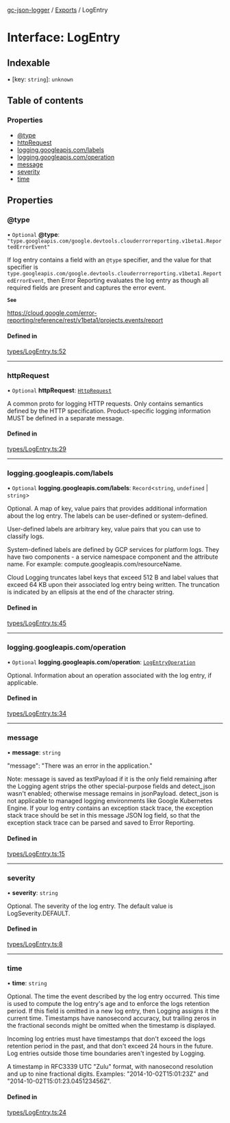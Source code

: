 [gc-json-logger](../README.md) / [Exports](../modules.md) / LogEntry

# Interface: LogEntry

## Indexable

▪ [key: `string`]: `unknown`

## Table of contents

### Properties

- [@type](LogEntry.md#@type)
- [httpRequest](LogEntry.md#httprequest)
- [logging.googleapis.com/labels](LogEntry.md#logging.googleapis.com/labels)
- [logging.googleapis.com/operation](LogEntry.md#logging.googleapis.com/operation)
- [message](LogEntry.md#message)
- [severity](LogEntry.md#severity)
- [time](LogEntry.md#time)

## Properties

### @type

• `Optional` **@type**: ``"type.googleapis.com/google.devtools.clouderrorreporting.v1beta1.ReportedErrorEvent"``

If log entry contains a field with an `@type` specifier, and the value for that specifier is `type.googleapis.com/google.devtools.clouderrorreporting.v1beta1.ReportedErrorEvent`, then Error Reporting evaluates the log entry as though all required fields are present and captures the error event.

**`See`**

https://cloud.google.com/error-reporting/reference/rest/v1beta1/projects.events/report

#### Defined in

[types/LogEntry.ts:52](https://github.com/igrek8/gc-json-logger/blob/be99936/src/types/LogEntry.ts#L52)

___

### httpRequest

• `Optional` **httpRequest**: [`HttpRequest`](HttpRequest.md)

A common proto for logging HTTP requests. Only contains semantics defined by the HTTP specification. Product-specific logging information MUST be defined in a separate message.

#### Defined in

[types/LogEntry.ts:29](https://github.com/igrek8/gc-json-logger/blob/be99936/src/types/LogEntry.ts#L29)

___

### logging.googleapis.com/labels

• `Optional` **logging.googleapis.com/labels**: `Record`<`string`, `undefined` \| `string`\>

Optional. A map of key, value pairs that provides additional information about the log entry. The labels can be user-defined or system-defined.

User-defined labels are arbitrary key, value pairs that you can use to classify logs.

System-defined labels are defined by GCP services for platform logs. They have two components - a service namespace component and the attribute name. For example: compute.googleapis.com/resourceName.

Cloud Logging truncates label keys that exceed 512 B and label values that exceed 64 KB upon their associated log entry being written. The truncation is indicated by an ellipsis at the end of the character string.

#### Defined in

[types/LogEntry.ts:45](https://github.com/igrek8/gc-json-logger/blob/be99936/src/types/LogEntry.ts#L45)

___

### logging.googleapis.com/operation

• `Optional` **logging.googleapis.com/operation**: [`LogEntryOperation`](LogEntryOperation.md)

Optional. Information about an operation associated with the log entry, if applicable.

#### Defined in

[types/LogEntry.ts:34](https://github.com/igrek8/gc-json-logger/blob/be99936/src/types/LogEntry.ts#L34)

___

### message

• **message**: `string`

"message": "There was an error in the application."

Note: message is saved as textPayload if it is the only field remaining after the Logging agent strips the other special-purpose fields and detect_json wasn't enabled; otherwise message remains in jsonPayload. detect_json is not applicable to managed logging environments like Google Kubernetes Engine. If your log entry contains an exception stack trace, the exception stack trace should be set in this message JSON log field, so that the exception stack trace can be parsed and saved to Error Reporting.

#### Defined in

[types/LogEntry.ts:15](https://github.com/igrek8/gc-json-logger/blob/be99936/src/types/LogEntry.ts#L15)

___

### severity

• **severity**: `string`

Optional. The severity of the log entry. The default value is LogSeverity.DEFAULT.

#### Defined in

[types/LogEntry.ts:8](https://github.com/igrek8/gc-json-logger/blob/be99936/src/types/LogEntry.ts#L8)

___

### time

• **time**: `string`

Optional. The time the event described by the log entry occurred. This time is used to compute the log entry's age and to enforce the logs retention period. If this field is omitted in a new log entry, then Logging assigns it the current time. Timestamps have nanosecond accuracy, but trailing zeros in the fractional seconds might be omitted when the timestamp is displayed.

Incoming log entries must have timestamps that don't exceed the logs retention period in the past, and that don't exceed 24 hours in the future. Log entries outside those time boundaries aren't ingested by Logging.

A timestamp in RFC3339 UTC "Zulu" format, with nanosecond resolution and up to nine fractional digits. Examples: "2014-10-02T15:01:23Z" and "2014-10-02T15:01:23.045123456Z".

#### Defined in

[types/LogEntry.ts:24](https://github.com/igrek8/gc-json-logger/blob/be99936/src/types/LogEntry.ts#L24)
